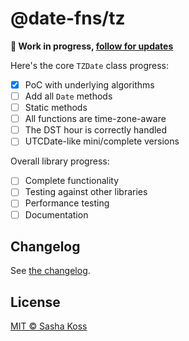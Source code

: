 # @date-fns/tz

**🚧 Work in progress, [follow for updates](https://twitter.com/kossnocorp)**

Here's the core `TZDate` class progress:

- [x] PoC with underlying algorithms
- [ ] Add all `Date` methods
- [ ] Static methods
- [ ] All functions are time-zone-aware
- [ ] The DST hour is correctly handled
- [ ] UTCDate-like mini/complete versions

Overall library progress:

- [ ] Complete functionality
- [ ] Testing against other libraries
- [ ] Performance testing
- [ ] Documentation

## Changelog

See [the changelog](./CHANGELOG.md).

## License

[MIT © Sasha Koss](https://kossnocorp.mit-license.org/)
